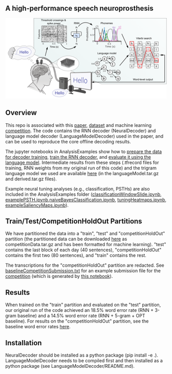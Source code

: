 ## A high-performance speech neuroprosthesis
[![System diagram](SystemDiagram.png)](https://www.nature.com/articles/s41586-023-06377-x)

## Overview

This repo is associated with this [paper](https://www.nature.com/articles/s41586-023-06377-x), [dataset](https://doi.org/10.5061/dryad.x69p8czpq) and machine learning [competition](https://eval.ai/web/challenges/challenge-page/2099/overview). The code contains the RNN decoder (NeuralDecoder) and language model decoder (LanguageModelDecoder) used in the paper, and can be used to reproduce the core offline decoding results. 

The jupyter notebooks in AnalysisExamples show how to [prepare the data for decoder training](AnalysisExamples/rnn_step1_makeTFRecords.ipynb), [train the RNN decoder](AnalysisExamples/rnn_step2_trainBaselineRNN.ipynb), and [evaluate it using the language model](AnalysisExamples/rnn_step3_baselineRNNInference.ipynb). Intermediate results from these steps (.tfrecord files for training, RNN weights from my original run of this code) and the trigram language model we used are available [here](https://doi.org/10.5061/dryad.x69p8czpq) (in the languageModel.tar.gz and derived.tar.gz files). 

Example neural tuning analyses (e.g., classification, PSTHs) are also included in the AnalysisExamples folder ([classificationWindowSlide.ipynb](AnalysisExamples/classificationWindowSlide.ipynb), [examplePSTH.ipynb](AnalysisExamples/examplePSTH.ipynb),[naiveBayesClassification.ipynb](AnalysisExamples/naiveBayesClassification.ipynb), [tuningHeatmaps.ipynb](AnalysisExamples/tuningHeatmaps.ipynb), [exampleSaliencyMaps.ipynb](AnalysisExamples/exampleSaliencyMaps.ipynb)).

## Train/Test/CompetitionHoldOut Partitions

We have partitioned the data into a "train", "test" and "competitionHoldOut" partition (the partitioned data can be downloaded [here](https://doi.org/10.5061/dryad.x69p8czpq) as competitionData.tar.gz and has been formatted for machine learning). "test" contains the last block of each day (40 sentences), "competitionHoldOut" contains the first two (80 sentences), and "train" contains the rest. 

The transcriptions for the "competitionHoldOut" partition are redacted. See [baselineCompetitionSubmission.txt](AnalysisExamples/baselineCompetitionSubmission.txt) for an example submission file for the [competition](https://eval.ai/web/challenges/challenge-page/2099/overview) (which is generated by [this notebook](AnalysisExamples/rnn_step3_baselineRNNInference.ipynb)).

## Results

When trained on the "train" partition and evaluated on the "test" partition, our original run of the code achieved an 18.5% word error rate (RNN + 3-gram baseline) and a 14.5% word error rate (RNN + 5-gram + OPT baseline). For results on the "competitionHoldOut" partition, see the baseline word error rates [here](https://eval.ai/web/challenges/challenge-page/2099/leaderboard/4944). 

## Installation

NeuralDecoder should be installed as a python package (pip install -e .). LanguageModelDecoder needs to be compiled first and then installed as a python package (see LanguageModelDecoder/README.md). 




